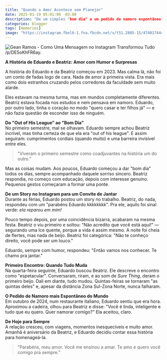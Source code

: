 ```yaml
---
title: "Quando o Amor Acontece sem Planejar"
date: 2025-01-19 05:01:00 -03:00
description: "De um simples "bom dia" a um pedido de namoro espontâneo — a história de Beatriz e Eduardo é pura inspiração"
categories: blogger
tags: [memories]
image: "https://instagram.fbel6-1.fna.fbcdn.net/v/t51.2885-15/474017444_18024736319635034_1839623528658903036_n.jpg?stp=dst-jpg_e35_p1080x1080_sh0.08_tt6&_nc_ht=instagram.fbel6-1.fna.fbcdn.net&_nc_cat=102&_nc_ohc=ZvAGIJwVTH8Q7kNvgGxoJ3R&_nc_gid=d15b86d4ae30411ebabde547c803a782&edm=ANTKIIoBAAAA&ccb=7-5&oh=00_AYDnwXpIpQ7mBLhVH8YJJYHHebAHMn36k3zemXVAp6rCoQ&oe=6792BFFE&_nc_sid=d885a2"
---
```


![Gean Ramos - Como Uma Mensagem no Instagram Transformou Tudo /p/DE5oKhFR6ay.](https://instagram.fbel6-1.fna.fbcdn.net/v/t51.2885-15/474017444_18024736319635034_1839623528658903036_n.jpg?stp=dst-jpg_e35_p1080x1080_sh0.08_tt6&_nc_ht=instagram.fbel6-1.fna.fbcdn.net&_nc_cat=102&_nc_ohc=ZvAGIJwVTH8Q7kNvgGxoJ3R&_nc_gid=d15b86d4ae30411ebabde547c803a782&edm=ANTKIIoBAAAA&ccb=7-5&oh=00_AYDnwXpIpQ7mBLhVH8YJJYHHebAHMn36k3zemXVAp6rCoQ&oe=6792BFFE&_nc_sid=d885a2)

**A História de Eduardo e Beatriz: Amor com Humor e Surpresas**

A história do Eduardo e da Beatriz começou em 2023. Mas calma lá, não foi um conto de fadas logo de cara. Nada de amor à primeira vista. Era mais como dois estranhos cruzando pelos corredores da faculdade sem muito alarde.

Eles estavam na mesma turma, mas em mundos completamente diferentes. Beatriz estava focada nos estudos e nem pensava em namoro. Eduardo, por outro lado, tinha o coração no modo "quero casar e ter filhos já" — e não fazia questão de esconder isso de ninguém.

**Do "Out of His League" ao "Bom Dia"**  
No primeiro semestre, mal se olhavam. Eduardo sempre achou Beatriz incrível, mas tinha certeza de que ela era "out of his league". E assim seguiram: cumprimentos cordiais (quando muito) e uma barreira invisível entre eles.

> "Viveram o primeiro semestre como coadjuvantes na história um do outro."

Mas as coisas mudam. Aos poucos, Eduardo começou a dar "bom dia" todos os dias, sempre acompanhado daquele sorriso sincero. Beatriz respondia, no começo com educação, depois com interesse genuíno. Pequenos gestos começaram a formar uma ponte.

**De um Story no Instagram para um Convite de Jantar**  
Durante as férias, Eduardo postou um story no trabalho. Beatriz, do nada, respondeu com um "parabéns Eduardo kkkkkkkk". Pra ele, aquilo foi sinal verde: *ela reparou em mim!*

Pouco tempo depois, por uma coincidência bizarra, acabaram na mesma festa. Beatriz o viu primeiro e soltou: "Não acredito que você está aqui!" — segurando uma Ice quente, porque a vida é assim mesmo. A noite foi cheia de flertes, mas nada de beijo. Beatriz foi categórica: "Não te conheço direito, você pode ser um louco."

Eduardo, sempre com humor, respondeu: "Então vamos nos conhecer. Te chamo pra jantar."

**Primeiro Encontro: Quando Tudo Muda**  
Na quarta-feira seguinte, Eduardo buscou Beatriz. Ele descreve o encontro como "espetacular". Conversaram, riram, e ao som de *Sure Thing*, deram o primeiro beijo. Dali em diante, tudo mudou. Quintas-feiras se tornaram "as quintas deles" e, apesar da distância Zona Sul-Zona Norte, nunca falharam.

**O Pedido de Namoro mais Espontâneo do Mundo**  
Em outubro de 2024, num restaurante italiano, Eduardo sentiu que era hora. Aproximou a cadeira, olhou para Beatriz e disse: "Você é linda, inteligente e tudo que eu quero. Quer namorar comigo?" Ela aceitou, claro.

**De Hoje para Sempre**  
A relação cresceu, com viagens, momentos inesquecíveis e muito amor. Amanhã é aniversário da Beatriz, e Eduardo decidiu contar essa história para homenageá-la. 

> "Parabéns, meu amor. Você me ensinou a amar. Te amo e quero você comigo pra sempre."
